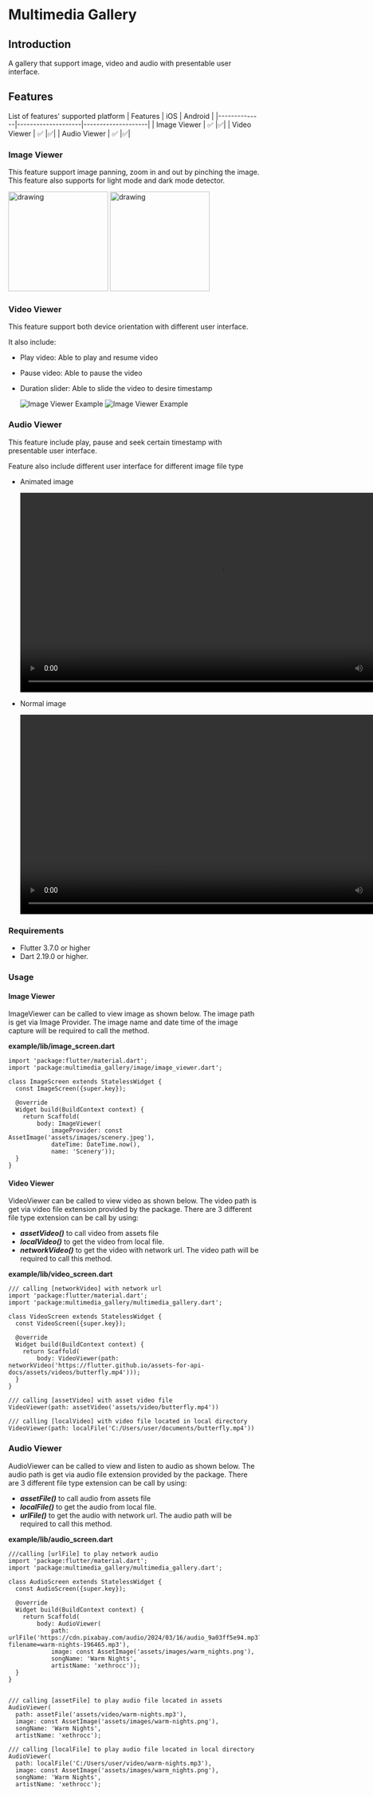 # Multimedia Gallery

## Introduction

A gallery that support image, video and audio with presentable user interface.

## Features

List of features' supported platform
| Features | iOS | Android |
|--------------|--------------------|--------------------|
| Image Viewer | ✅ |✅|
| Video Viewer | ✅ |✅|
| Audio Viewer | ✅ |✅|

### Image Viewer

This feature support image panning, zoom in and out by pinching the image. This feature also supports for light mode and dark mode detector.

<img src="multimedia_gallery/assets/images/image_viewer_example.gif" alt="drawing" width="200"/>
<img src="multimedia_gallery/assets/images/image_viewer_dark_mode_example.gif" alt="drawing" width="200"/>

### Video Viewer

This feature support both device orientation with different user interface.

It also include:

- Play video: Able to play and resume video
- Pause video: Able to pause the video
- Duration slider: Able to slide the video to desire timestamp

  ![Image Viewer Example](multimedia_gallery/assets/images/play_pause_video_example.gif)
  ![Image Viewer Example](multimedia_gallery/assets/images/slider_example.gif)

### Audio Viewer

This feature include play, pause and seek certain timestamp with presentable user interface.

Feature also include different user interface for different image file type

- Animated image

  <video src="multimedia_gallery/assets/videos/gif_audio_viewer_example.mov" height="400" controls="1"></video>

- Normal image

  <video src="multimedia_gallery/assets/videos/image_audio_viewer_example.mov" height="400" controls="1"></video>

### Requirements

- Flutter 3.7.0 or higher
- Dart 2.19.0 or higher.

### Usage

#### Image Viewer

ImageViewer can be called to view image as shown below. The image path is get via Image Provider. The image name and date time of the image capture will be required to call the method.

**example/lib/image_screen.dart**

```
import 'package:flutter/material.dart';
import 'package:multimedia_gallery/image/image_viewer.dart';

class ImageScreen extends StatelessWidget {
  const ImageScreen({super.key});

  @override
  Widget build(BuildContext context) {
    return Scaffold(
        body: ImageViewer(
            imageProvider: const AssetImage('assets/images/scenery.jpeg'),
            dateTime: DateTime.now(),
            name: 'Scenery'));
  }
}
```

#### Video Viewer

VideoViewer can be called to view video as shown below. The video path is get via video file extension provided by the package. There are 3 different file type extension can be call by using:

- **_assetVideo()_** to call video from assets file
- **_localVideo()_** to get the video from local file.
- **_networkVideo()_** to get the video with network url.
  The video path will be required to call this method.

**example/lib/video_screen.dart**

```
/// calling [networkVideo] with network url
import 'package:flutter/material.dart';
import 'package:multimedia_gallery/multimedia_gallery.dart';

class VideoScreen extends StatelessWidget {
  const VideoScreen({super.key});

  @override
  Widget build(BuildContext context) {
    return Scaffold(
        body: VideoViewer(path: networkVideo('https://flutter.github.io/assets-for-api-docs/assets/videos/butterfly.mp4')));
  }
}

/// calling [assetVideo] with asset video file
VideoViewer(path: assetVideo('assets/video/butterfly.mp4'))

/// calling [localVideo] with video file located in local directory
VideoViewer(path: localFile('C:/Users/user/documents/butterfly.mp4'))
```

### Audio Viewer

AudioViewer can be called to view and listen to audio as shown below. The audio path is get via audio file extension provided by the package. There are 3 different file type extension can be call by using:

- **_assetFile()_** to call audio from assets file
- **_localFile()_** to get the audio from local file.
- **_urlFile()_** to get the audio with network url.
  The audio path will be required to call this method.

**example/lib/audio_screen.dart**

```
///calling [urlFile] to play network audio
import 'package:flutter/material.dart';
import 'package:multimedia_gallery/multimedia_gallery.dart';

class AudioScreen extends StatelessWidget {
  const AudioScreen({super.key});

  @override
  Widget build(BuildContext context) {
    return Scaffold(
        body: AudioViewer(
            path: urlFile('https://cdn.pixabay.com/audio/2024/03/16/audio_9a03ff5e94.mp3?filename=warm-nights-196465.mp3'),
            image: const AssetImage('assets/images/warm_nights.png'),
            songName: 'Warm Nights',
            artistName: 'xethrocc'));
  }
}


/// calling [assetFile] to play audio file located in assets
AudioViewer(
  path: assetFile('assets/video/warm-nights.mp3'),
  image: const AssetImage('assets/images/warm-nights.png'),
  songName: 'Warm Nights',
  artistName: 'xethrocc');

/// calling [localFile] to play audio file located in local directory
AudioViewer(
  path: localFile('C:/Users/user/video/warm-nights.mp3'),
  image: const AssetImage('assets/images/warm_nights.png'),
  songName: 'Warm Nights',
  artistName: 'xethrocc');
```
